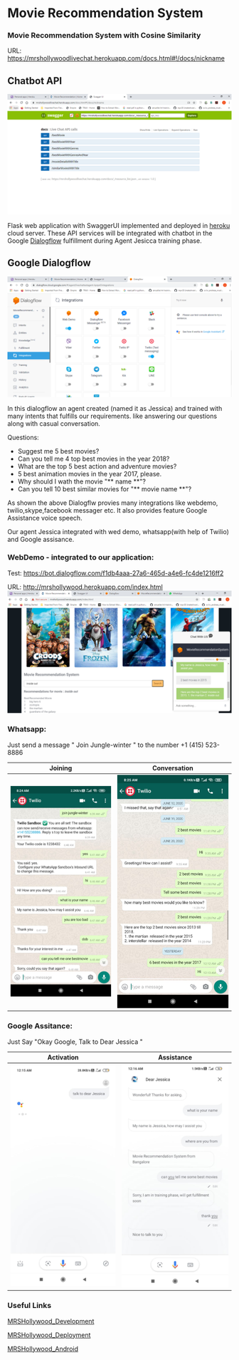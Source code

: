 # Movie Recommendation System 

### Movie Recommendation System with Cosine Similarity

URL: https://mrshollywoodlivechat.herokuapp.com/docs.html#!/docs/nickname

Chatbot API 
---------------
 ![SwaggerUI](/LiveChatApi.PNG)   

 Flask web application with SwaggerUI implemented and deployed in [heroku](https://dashboard.heroku.com/) cloud server. These API services will be integrated with chatbot in the Google [Dialogflow](https://dialogflow.cloud.google.com/) fulfillment during Agent Jesicca training phase.

Google Dialogflow
---------------
 ![dialogflow](/dialogflow.PNG)  

In this dialogflow an agent created (named it as Jessica) and trained with many intents that fulfills our requirements.
like answering our questions along with casual conversation.

Questions:

* Suggest me 5 best movies?
* Can you tell me 4 top best movies in the year 2018?
* What are the top 5 best action and adventure movies?
* 5 best animation movies in the year 2017, please.
* Why should I wath the movie "** name **"?
* Can you tell 10 best similar movies for "** movie name **"?

As shown the above Dialogflw provies many integrations like webdemo, twilio,skype,facebook messager etc. It also provides feature Google Assistance voice speech.

Our agent Jessica integrated with wed demo, whatsapp(with help of Twilio) and Google assisance.

### WebDemo - integrated to our application:
Test: https://bot.dialogflow.com/f1db4aaa-27a6-465d-a4e6-fc4de1216ff2

URL: http://mrshollywood.herokuapp.com/index.html
![webdemo](/webdemo.PNG)

### Whatsapp:
Just send a message " Join Jungle-winter " to the number +1 (415) 523-8886

Joining     |  Conversation
----------- | ---------
![Joining](/joining.jpeg) | ![Conversation](/conversation.jpeg)


### Google Assitance:

Just Say "Okay Google, Talk to Dear Jessica "

Activation  |  Assistance
----------- | ------------
![Ass_Activation](/Ass_Activation.jpeg) | ![Asst_Conversation](/Asst_Conversation.jpeg)


### Useful Links

[MRSHollywood_Development](https://github.com/nrkreddy94/MRSHollywood_Development)

[MRSHollywood_Deployment](https://github.com/nrkreddy94/MRSHollywood_Deployment)

[MRSHollywood_Android](https://github.com/nrkreddy94/MRSHollywood_Android)
